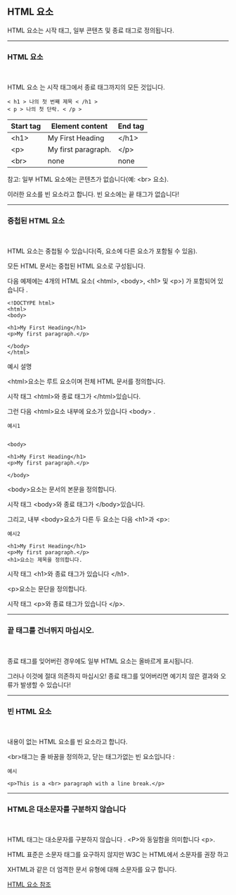 ## HTML 요소

HTML 요소는 시작 태그, 일부 콘텐츠 및 종료 태그로 정의됩니다.

***
### HTML 요소

<br>

HTML 요소 는 시작 태그에서 종료 태그까지의 모든 것입니다.

    < h1 > 나의 첫 번째 제목 < /h1 >
    < p > 나의 첫 단락. < /p >


|Start tag|Element content|End tag|
|-|-|-|
|\<h1>|My First Heading|\</h1>|
|\<p>|My first paragraph.|\</p>|
|\<br>|none|none|

참고: 일부 HTML 요소에는 콘텐츠가 없습니다(예: \<br> 요소). 

이러한 요소를 빈 요소라고 합니다. 빈 요소에는 끝 태그가 없습니다!

***
### 중첩된 HTML 요소

<br>

HTML 요소는 중첩될 수 있습니다(즉, 요소에 다른 요소가 포함될 수 있음).

모든 HTML 문서는 중첩된 HTML 요소로 구성됩니다.

다음 예제에는 4개의 HTML 요소( \<html>, \<body>, \<h1> 및 \<p>) 가 포함되어 있습니다 .


    <!DOCTYPE html>
    <html>
    <body>

    <h1>My First Heading</h1>
    <p>My first paragraph.</p>

    </body>
    </html>

예시 설명

\<html>요소는 루트 요소이며 전체 HTML 문서를 정의합니다.

시작 태그 \<html>와 종료 태그가 \</html>있습니다.

그런 다음 \<html>요소 내부에 요소가 있습니다 \<body> .

    예시1


    <body>

    <h1>My First Heading</h1>
    <p>My first paragraph.</p>

    </body>


\<body>요소는 문서의 본문을 정의합니다.

시작 태그 \<body>와 종료 태그가 \</body>있습니다.

그리고, 내부 \<body>요소가 다른 두 요소는 다음 \<h1>과 \<p>:

    예시2

    <h1>My First Heading</h1>
    <p>My first paragraph.</p>
    <h1>요소는 제목을 정의합니다.

시작 태그 \<h1>와 종료 태그가 있습니다 \</h1>.

\<p>요소는 문단을 정의합니다.

시작 태그 \<p>와 종료 태그가 있습니다 \</p>.

***
### 끝 태그를 건너뛰지 마십시오.

<br>

종료 태그를 잊어버린 경우에도 일부 HTML 요소는 올바르게 표시됩니다.

그러나 이것에 절대 의존하지 마십시오! 종료 태그를 잊어버리면 예기치 않은 결과와 오류가 발생할 수 있습니다!

***
### 빈 HTML 요소

<br>

내용이 없는 HTML 요소를 빈 요소라고 합니다.

\<br>태그는 줄 바꿈을 정의하고, 닫는 태그가없는 빈 요소입니다 :

    예시

    <p>This is a <br> paragraph with a line break.</p>

***
### HTML은 대소문자를 구분하지 않습니다

<br>

HTML 태그는 대소문자를 구분하지 않습니다 . \<P>와 동일함을 의미합니다 \<p>.

HTML 표준은 소문자 태그를 요구하지 않지만 W3C 는 HTML에서 소문자를 권장 하고 

XHTML과 같은 더 엄격한 문서 유형에 대해 소문자를 요구 합니다.

[HTML 요소 참조](https://www.w3schools.com/tags/default.asp)